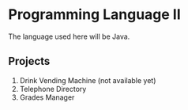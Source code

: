 # Programming Language II
The language used here will be Java.

## Projects
1. Drink Vending Machine (not available yet)
2. Telephone Directory
3. Grades Manager
